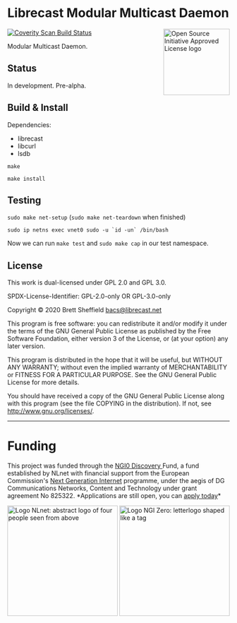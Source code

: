 # Librecast Modular Multicast Daemon

<a href="https://opensource.org"><img height="150" align="right" src="https://opensource.org/files/OSIApprovedCropped.png" alt="Open Source Initiative Approved License logo"></a>

<a href="https://scan.coverity.com/projects/librestack-lsd-multicast">
  <img alt="Coverity Scan Build Status"
       src="https://scan.coverity.com/projects/21679/badge.svg"/>
</a>

Modular Multicast Daemon.

## Status

In development.  Pre-alpha.

## Build & Install

Dependencies:
- librecast
- libcurl
- lsdb

`make`

`make install`

## Testing

`sudo make net-setup` (`sudo make net-teardown` when finished)

```sudo ip netns exec vnet0 sudo -u `id -un` /bin/bash```

Now we can run `make test` and `sudo make cap` in our test namespace.


## License

This work is dual-licensed under GPL 2.0 and GPL 3.0.

SPDX-License-Identifier: GPL-2.0-only OR GPL-3.0-only

Copyright © 2020 Brett Sheffield <bacs@librecast.net>

This program is free software: you can redistribute it and/or modify
it under the terms of the GNU General Public License as published by
the Free Software Foundation, either version 3 of the License, or
(at your option) any later version.

This program is distributed in the hope that it will be useful,
but WITHOUT ANY WARRANTY; without even the implied warranty of
MERCHANTABILITY or FITNESS FOR A PARTICULAR PURPOSE.  See the
GNU General Public License for more details.

You should have received a copy of the GNU General Public License
along with this program (see the file COPYING in the distribution).
If not, see <http://www.gnu.org/licenses/>.

<hr />

# Funding

<p class="bigbreak">
This project was funded through the <a href="https://nlnet.nl/discovery"> NGI0 Discovery </a> Fund, a fund established by NLnet with financial support from the European
Commission's <a href="https://ngi.eu">Next Generation Internet</a> programme, under the aegis of DG Communications Networks, Content and Technology under grant agreement No 825322. *Applications are still open, you can <a href="https://nlnet.nl/propose">apply today</a>*
</p>


  <a href="https://nlnet.nl/project/LibrecastLive/">
      <img width="250" src="https://nlnet.nl/logo/banner.png" alt="Logo NLnet: abstract logo of four people seen from above" class="logocenter" />
  </a>
  <a href="https://ngi.eu/">
      <img width="250" align="right" src="https://nlnet.nl/image/logos/NGI0_tag.png" alt="Logo NGI Zero: letterlogo shaped like a tag" class="logocenter" />
  </a>
</p>
